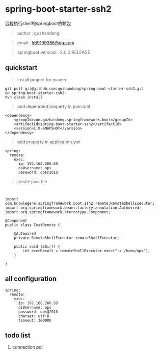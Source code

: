 # spring-boot-starter-ssh2

远程执行shell的springboot依赖包

> author : guzhandong  

> email : 569199386@qq.com

> springboot versioni : 2.0.2.RELEASE



## quickstart

> install project for maven
```
git pull git@github.com:guzhandong/spring-boot-starter-ssh2.git
cd spring-boot-starter-ssh2 
mvn clean install
```


> add dependent property in pom.xml

```
<dependency>
    <groupId>com.guzhandong.springframework.boot</groupId>
    <artifactId>spring-boot-starter-ssh2</artifactId>
    <version>1.0-SNAPSHOT</version>
</dependency>

```


> add property in application.yml


```
spring:
  remote:
    exec:
      ip: 192.168.200.89
      osUsername: ops
      password: ops@2018

```




> create java file



```


import com.knowlegene.springframework.boot.ssh2.remote.RemoteShellExecutor;
import org.springframework.beans.factory.annotation.Autowired;
import org.springframework.stereotype.Component;

@Component
public class TestRemote {

    @Autowired
    private RemoteShellExecutor remoteShellExecutor;

    public void lsDir() {
        int execResult = remoteShellExecutor.exec("ls /home/ops");
    }

}

```



## all configuration
```
spring:
  remote:
    exec:
      ip: 192.168.200.89
      osUsername: ops
      password: ops@2018
      charset: utf-8
      timeout: 300000

```

## todo list

1. connection poll